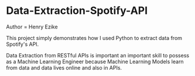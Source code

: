 # Data-Extraction-Spotify-API

Author = Henry Ezike

This project simply demonstrates how I used Python to extract data from Spotify's API.

Data Extraction from RESTful APIs is important an important skill to possess as a Machine Learning Engineer because Machine Learning Models learn from data and data lives online and also in APIs.
